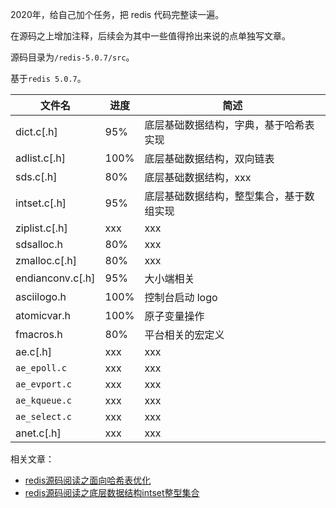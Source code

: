 2020年，给自己加个任务，把 redis 代码完整读一遍。

在源码之上增加注释，后续会为其中一些值得拎出来说的点单独写文章。

源码目录为`/redis-5.0.7/src`。

基于`redis 5.0.7`。

| 文件名 | 进度 | 简述 |
| - | - | - |
| dict.c[.h] | 95% | 底层基础数据结构，字典，基于哈希表实现 |
| adlist.c[.h] | 100% | 底层基础数据结构，双向链表 |
| sds.c[.h] | 80% | 底层基础数据结构，xxx |
| intset.c[.h] | 95% | 底层基础数据结构，整型集合，基于数组实现 |
| ziplist.c[.h] | xxx | xxx |
| sdsalloc.h | 80% | xxx |
| zmalloc.c[.h] | 80% | xxx |
| endianconv.c[.h] | 95% | 大小端相关 |
| asciilogo.h | 100% | 控制台启动 logo |
| atomicvar.h | 100% | 原子变量操作 |
| fmacros.h | 80% | 平台相关的宏定义 |
| ae.c[.h] | xxx | xxx |
| `ae_epoll.c` | xxx | xxx |
| `ae_evport.c` | xxx | xxx |
| `ae_kqueue.c` | xxx | xxx |
| `ae_select.c` | xxx | xxx |
| anet.c[.h] | xxx | xxx |

相关文章：

- [redis源码阅读之面向哈希表优化](https://pengrl.com/p/20010/)
- [redis源码阅读之底层数据结构intset整型集合](https://pengrl.com/p/20024/)
